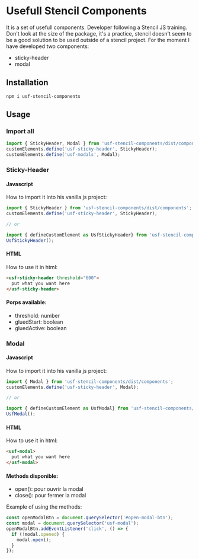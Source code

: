 # Usefull Stencil Components

It is a set of usefull components. Developer following a Stencil JS training. Don't look at the size of the package, it's a practice, stencil doesn't seem to be a good solution to be used outside of a stencil project. For the moment I have developed two components:
- sticky-header
- modal

## Installation

```
npm i usf-stencil-components
```

## Usage

### Import all

```javascript
import { StickyHeader, Modal } from 'usf-stencil-components/dist/components';
customElements.define('usf-sticky-header', StickyHeader);
customElements.define('usf-modals', Modal);
```

### Sticky-Header

#### Javascript
How to import it into his vanilla js project:

```javascript
import { StickyHeader } from 'usf-stencil-components/dist/components';
customElements.define('usf-sticky-header', StickyHeader);

// or

import { defineCustomElement as UsfStickyHeader} from 'usf-stencil-components/dist/components/usf-sticky-header';
UsfStickyHeader();
```

#### HTML
How to use it in html:

```HTML
<usf-sticky-header threshold="600">
  put what you want here
</usf-sticky-header>
```

#### Porps available:
- threshold: number
- gluedStart: boolean
- gluedActive: boolean

### Modal

#### Javascript
How to import it into his vanilla js project:

```javascript
import { Modal } from 'usf-stencil-components/dist/components';
customElements.define('usf-sticky-header', Modal);

// or

import { defineCustomElement as UsfModal} from 'usf-stencil-components/dist/components/usf-modal';
UsfModal();
```

#### HTML
How to use it in html:

```HTML
<usf-modal>
  put what you want here
</usf-modal>
```

#### Methods disponible:
- open(): pour ouvrir la modal
- close(): pour fermer la modal

Example of using the methods:
```javascript
const openModalBtn = document.querySelector('#open-modal-btn');
const modal = document.querySelector('usf-modal');
openModalBtn.addEventListener('click', () => {
  if (!modal.opened) {
    modal.open();
  }
});

```

